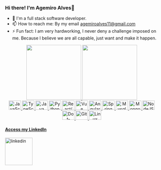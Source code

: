 ### Hi there! I'm Agemiro Alves👋

- 🔭 I'm a full stack software developer.
- 📫 How to reach me: By my email agemiroalves11@gmail.com 
- ⚡ Fun fact: I am very hardworking, I never deny a challenge imposed on me. Because I believe we are all capable, just want and make it happen.

<div align="center">
  <a href="https://github.com/Agemiro">
 <img height="180em" src="https://github-readme-stats.vercel.app/api?username=Agemiro&show_icons=true&theme=dracula&include_all_commits=true&count_private=true"/>
  <img height="180em" src="https://github-readme-stats-eight-theta.vercel.app/api/top-langs/?username=Agemiro&layout=compact&langs_count=8&theme=dracula"/>
</div>

<div align="center">
  <img alt="JavaScript" height="30" width="40" src="https://cdn.jsdelivr.net/gh/devicons/devicon/icons/javascript/javascript-original.svg">
  <img alt="TypeScript" height="30" width="40" src="https://cdn.jsdelivr.net/gh/devicons/devicon/icons/typescript/typescript-original.svg">
  <img alt="Java" height="30" width="40" src="https://cdn.jsdelivr.net/gh/devicons/devicon/icons/java/java-original.svg">
  <img alt="Python" height="30" width="40" src="https://cdn.jsdelivr.net/gh/devicons/devicon/icons/python/python-original.svg">
  <img alt="React/Native" height="30" width="40" src="https://cdn.jsdelivr.net/gh/devicons/devicon/icons/react/react-original.svg">
  <img alt="Vue" height="30" width="40" src="https://cdn.jsdelivr.net/gh/devicons/devicon/icons/vuejs/vuejs-original.svg">
  <img alt="Angular" height="30" width="40" src="https://cdn.jsdelivr.net/gh/devicons/devicon/icons/angularjs/angularjs-original.svg">
  <img alt="Spring framework" height="30" width="40" src="https://cdn.jsdelivr.net/gh/devicons/devicon/icons/spring/spring-original.svg">
  <img alt="Mysql" height="30" width="40" src="https://cdn.jsdelivr.net/gh/devicons/devicon/icons/mysql/mysql-original.svg">
  <img alt="MongoDB" height="30" width="40" src="https://cdn.jsdelivr.net/gh/devicons/devicon/icons/mongodb/mongodb-original.svg">
  <img alt="NodeJS" height="30" width="40" src="https://cdn.jsdelivr.net/gh/devicons/devicon/icons/nodejs/nodejs-original.svg">
  <img alt="Dot-Net-Core" height="30" width="40" src="https://cdn.jsdelivr.net/gh/devicons/devicon/icons/dotnetcore/dotnetcore-original.svg" />
  <img alt="Git" height="30" width="40" src="https://cdn.jsdelivr.net/gh/devicons/devicon/icons/git/git-original.svg">
  <img alt="Linux" height="30" width="40" src="https://cdn.jsdelivr.net/gh/devicons/devicon/icons/linux/linux-original.svg">
  <!--<img align="right" alt="agemiro" height="150" style="border-radius:50px; "src="">-->
</div>

<div display:inline>
  <h4>Access my LinkedIn</h4>
  <a href="https://www.linkedin.com/in/agemiro-alves/"><img alt="linkedin" height="90" width="90" src="https://cdn.jsdelivr.net/gh/devicons/devicon/icons/linkedin/linkedin-original.svg"></a>
</div>

